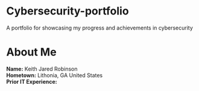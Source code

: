 # Cybersecurity-portfolio
A portfolio for showcasing my progress and achievements in cybersecurity
# About Me
**Name:** 
Keith Jared Robinson<br/>
**Hometown:** 
Lithonia, GA United States<br/>
**Prior IT Experience:** 

